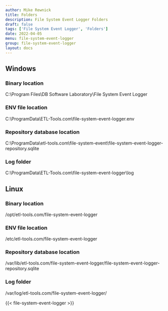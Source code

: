 ```yaml
---
author: Mike Rewnick
title: Folders
description: File System Event Logger Folders
draft: false
tags: ['File System Event Logger', 'Folders']
date: 2022-04-05
menu: file-system-event-logger
group: file-system-event-logger
layout: docs
---
```


## Windows

### Binary location

C:\Program Files\DB Software Laboratory\File System Event Logger

### ENV file location

C:\ProgramData\ETL-Tools.com\file-system-event-logger\.env

### Repository database location

C:\ProgramData\etl-tools.com\file-system-event\file-system-event-logger-repository.sqlite

### Log folder

C:\ProgramData\ETL-Tools.com\file-system-event-logger\log

## Linux

### Binary location

/opt/etl-tools.com/file-system-event-logger

### ENV file location

/etc/etl-tools.com/file-system-event-logger

### Repository database location

/var/lib/etl-tools.com/file-system-event-logger/file-system-event-logger-repository.sqlite

### Log folder

/var/log/etl-tools.com/file-system-event-logger/

{{< file-system-event-logger >}}
